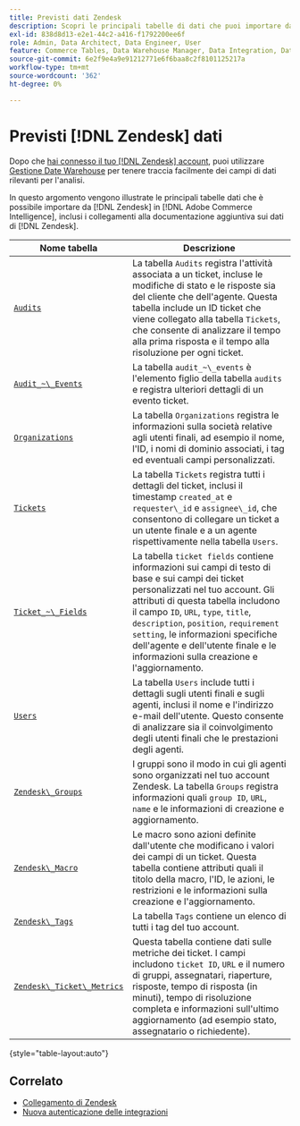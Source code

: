 ```yaml
---
title: Previsti dati Zendesk
description: Scopri le principali tabelle di dati che puoi importare da Zendesk in Commerce Intelligence, inclusi i collegamenti alla documentazione aggiuntiva sui dati di Zendesk.
exl-id: 838d8d13-e2e1-44c2-a416-f1792200ee6f
role: Admin, Data Architect, Data Engineer, User
feature: Commerce Tables, Data Warehouse Manager, Data Integration, Data Import/Export
source-git-commit: 6e2f9e4a9e91212771e6f6baa8c2f8101125217a
workflow-type: tm+mt
source-wordcount: '362'
ht-degree: 0%

---
```


# Previsti [!DNL Zendesk] dati

Dopo che [hai connesso il tuo [!DNL Zendesk] account](../integrations/zendesk.md), puoi utilizzare [Gestione Date Warehouse](../../../data-analyst/data-warehouse-mgr/tour-dwm.md) per tenere traccia facilmente dei campi di dati rilevanti per l&#39;analisi.

In questo argomento vengono illustrate le principali tabelle dati che è possibile importare da [!DNL Zendesk] in [!DNL Adobe Commerce Intelligence], inclusi i collegamenti alla documentazione aggiuntiva sui dati di [!DNL Zendesk].

| Nome tabella | Descrizione |
|-----|-----|
| [`Audits`](https://developer.zendesk.com/rest_api/docs/core/ticket_audits) | La tabella `Audits` registra l&#39;attività associata a un ticket, incluse le modifiche di stato e le risposte sia del cliente che dell&#39;agente. Questa tabella include un ID ticket che viene collegato alla tabella `Tickets`, che consente di analizzare il tempo alla prima risposta e il tempo alla risoluzione per ogni ticket. |
| [`Audit_~\_Events`](https://developer.zendesk.com/rest_api/docs/core/ticket_audits#audit-events) | La tabella `audit_~\_events` è l&#39;elemento figlio della tabella `audits` e registra ulteriori dettagli di un evento ticket. |
| [`Organizations`](https://developer.zendesk.com/rest_api/docs/core/organizations) | La tabella `Organizations` registra le informazioni sulla società relative agli utenti finali, ad esempio il nome, l&#39;ID, i nomi di dominio associati, i tag ed eventuali campi personalizzati. |
| [`Tickets`](https://developer.zendesk.com/rest_api/docs/core/tickets) | La tabella `Tickets` registra tutti i dettagli del ticket, inclusi il timestamp `created_at` e `requester\_id` e `assignee\_id`, che consentono di collegare un ticket a un utente finale e a un agente rispettivamente nella tabella `Users`. |
| [`Ticket_~\_Fields`](https://developer.zendesk.com/rest_api/docs/core/ticket_fields) | La tabella `ticket fields` contiene informazioni sui campi di testo di base e sui campi dei ticket personalizzati nel tuo account. Gli attributi di questa tabella includono il campo `ID`, `URL`, `type`, `title`, `description`, `position`, `requirement setting`, le informazioni specifiche dell&#39;agente e dell&#39;utente finale e le informazioni sulla creazione e l&#39;aggiornamento. |
| [`Users`](https://developer.zendesk.com/rest_api/docs/core/users) | La tabella `Users` include tutti i dettagli sugli utenti finali e sugli agenti, inclusi il nome e l&#39;indirizzo e-mail dell&#39;utente. Questo consente di analizzare sia il coinvolgimento degli utenti finali che le prestazioni degli agenti. |
| [`Zendesk\_Groups`](https://developer.zendesk.com/rest_api/docs/core/groups) | I gruppi sono il modo in cui gli agenti sono organizzati nel tuo account Zendesk. La tabella `Groups` registra informazioni quali `group ID`, `URL`, `name` e le informazioni di creazione e aggiornamento. |
| [`Zendesk\_Macro`](https://developer.zendesk.com/rest_api/docs/core/macros) | Le macro sono azioni definite dall&#39;utente che modificano i valori dei campi di un ticket. Questa tabella contiene attributi quali il titolo della macro, l&#39;ID, le azioni, le restrizioni e le informazioni sulla creazione e l&#39;aggiornamento. |
| [`Zendesk\_Tags`](https://developer.zendesk.com/rest_api/docs/core/tags) | La tabella `Tags` contiene un elenco di tutti i tag del tuo account. |
| [`Zendesk\_Ticket\_Metrics`](https://developer.zendesk.com/rest_api/docs/core/ticket_metrics#ticket-metrics) | Questa tabella contiene dati sulle metriche dei ticket. I campi includono `ticket ID`, `URL` e il numero di gruppi, assegnatari, riaperture, risposte, tempo di risposta (in minuti), tempo di risoluzione completa e informazioni sull&#39;ultimo aggiornamento (ad esempio stato, assegnatario o richiedente). |

{style="table-layout:auto"}

## Correlato

* [Collegamento di Zendesk](../integrations/zendesk.md)
* [Nuova autenticazione delle integrazioni](https://experienceleague.adobe.com/docs/commerce-knowledge-base/kb/how-to/mbi-reauthenticating-integrations.html)
